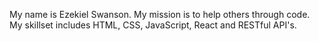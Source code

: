 My name is Ezekiel Swanson. My mission is to help others through code. 
My skillset includes HTML, CSS, JavaScript, React and RESTful API's.

